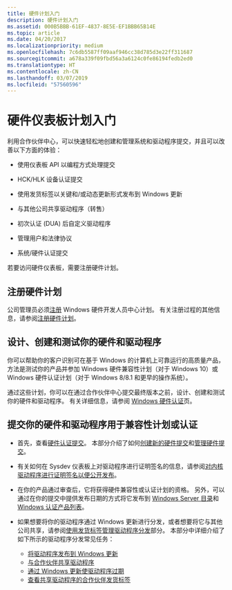 ```yaml
---
title: 硬件计划入门
description: 硬件计划入门
ms.assetid: 000B5BBB-61EF-4837-8E5E-EF1BBB65B14E
ms.topic: article
ms.date: 04/20/2017
ms.localizationpriority: medium
ms.openlocfilehash: 7c6db5587ff09aaf946cc38d785d3e22ff311687
ms.sourcegitcommit: a678a339f09fbd56a3a6124c0fe86194fedb2ed0
ms.translationtype: HT
ms.contentlocale: zh-CN
ms.lasthandoff: 03/07/2019
ms.locfileid: "57560596"
---
```

# <a name="get-started-with-the-hardware-dashboard-program"></a>硬件仪表板计划入门

利用合作伙伴中心，可以快速轻松地创建和管理系统和驱动程序提交，并且可以改善以下方面的体验：

* 使用仪表板 API 以编程方式处理提交

* HCK/HLK 设备认证提交

* 使用发货标签以关键和/或动态更新形式发布到 Windows 更新

* 与其他公司共享驱动程序（转售）

* 初次认证 (DUA) 后自定义驱动程序

* 管理用户和法律协议

* 系统/硬件认证提交

若要访问硬件仪表板，需要注册硬件计划。

## <a name="register-for-the-hardware-program"></a>注册硬件计划

公司管理员必须[注册](https://go.microsoft.com/fwlink/?LinkID=828002) Windows 硬件开发人员中心计划。 有关注册过程的其他信息，请参阅[注册硬件计划](register-for-the-hardware-program.md)。

## <a name="design-create-and-test-your-hardware-and-drivers"></a>设计、创建和测试你的硬件和驱动程序

你可以帮助你的客户识别可在基于 Windows 的计算机上可靠运行的高质量产品，方法是测试你的产品并参加 Windows 硬件兼容性计划（对于 Windows 10）或 Windows 硬件认证计划（对于 Windows 8/8.1 和更早的操作系统）。

通过这些计划，你可以在通过合作伙伴中心提交最终版本之前，设计、创建和测试你的硬件和驱动程序。 有关详细信息，请参阅 [Windows 硬件认证](https://go.microsoft.com/fwlink/p/?LinkId=224782)页。

## <a name="submit-your-hardware-and-drivers-for-the-compatibility-program-or-certification"></a>提交你的硬件和驱动程序用于兼容性计划或认证

* 首先，查看[硬件认证提交](hardware-certification-submissions.md)。 本部分介绍了如何[创建新的硬件提交](create-a-new-hardware-submission.md)和[管理硬件提交](manage-your-hardware-submissions.md)。

* 有关如何在 Sysdev 仪表板上对驱动程序进行证明签名的信息，请参阅[对内核驱动程序进行证明签名以便公开发布](attestation-signing-a-kernel-driver-for-public-release.md)。

* 在你的产品通过审查后，它将获得硬件兼容性或认证计划的资格。 另外，可以通过在你的提交中提供发布日期的方式将它发布到 [Windows Server 目录](https://www.windowsservercatalog.com/ )和 [Windows 认证产品列表](windows-certified-products-list.md)。

* 如果想要将你的驱动程序通过 Windows 更新进行分发，或者想要将它与其他公司共享，请参阅[使用发货标签管理驱动程序分发](manage-driver-distribution-by-submission.md)部分。 本部分中详细介绍了如下所示的驱动程序分发常见任务：

  * [将驱动程序发布到 Windows 更新](publish-a-driver-to-windows-update.md)
  * [与合作伙伴共享驱动程序](sharing-drivers-with-your-partners.md)
  * [通过 Windows 更新使驱动程序过期](expire-a-driver-from-windows-update.md)
  * [查看共享驱动程序的合作伙伴发货标签](viewing-shipping-labels-for-your-shared-driver.md)
